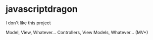 # javascriptdragon
I don't like this project

Model, View, Whatever...
Controllers, View Models, Whatever... (MV*)